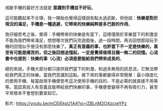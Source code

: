 戒斷手機的最好方法就是 **意識到手機並不好玩**。

這可能聽起來不合理，我一開始也覺得這樣說有點太過武斷，但他說：**快樂是對於現況的滿足，手機是一種逃避，它帶來的快樂純粹是多巴胺的作用**。

我仔細思考之後，覺得：手機帶來的快樂是有當下，這樣僅限於享樂當下的刺激並不能為我們帶來滿足，想想哪次我們玩完遊戲後，過一段時間，再去回想那段玩手機的回憶似乎便沒有那麼快樂了。**真正有意義的事，也許當下不一定是快樂的，甚至有可能是痛苦的，但之後回想追憶起，一定是覺得值得且獨一無二的回憶。心流書中也提到：快樂的事（心流）必須是要能給我們帶來成長的**。

總的來說，手機大部分都只提供我們當下的刺激，和過多無用的訊息流，它無法帶給我們真正的快樂。當我們意識到這點，接下來的事都變得非常簡單：最小限度化的使用手機、每當啟用手機便思考這次使用手機的目的、不是必需的就直接不用等等。當認真投入有意義且能帶給我們快樂的事，手機便會變得不再有吸引力，甚至平常根本不會想到要拿起它。








影片: https://youtu.be/mCEjEkgU1AA?si=jZBLnM2O4zcxeYPz